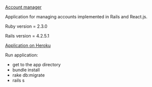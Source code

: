 [Account manager](https://polar-cove-98389.herokuapp.com/)

Application for managing accounts implemented in Rails and React.js.

Ruby version = 2.3.0

Rails version = 4.2.5.1

[Application on Heroku](https://polar-cove-98389.herokuapp.com/)

Run application:
* get to the app directory
* bundle install
* rake db:migrate
* rails s
